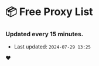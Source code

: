 # :package: Free Proxy List
### Updated every 15 minutes.

- Last updated: `2024-07-29 13:25`

:heart:
